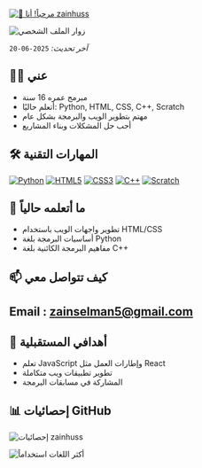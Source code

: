 [<img src="https://raw.githubusercontent.com/Raymo111/Raymo111/master/intro.gif" alt="👋 مرحباً! أنا zainhuss" title="👋 مرحباً! أنا zainhuss"/>](#)

![زوار الملف الشخصي](https://vbr.nathanchung.dev/badge?page_id=zainhuss.zainhuss&color=00cf00)

*آخر تحديث:* `2025-06-20`

## 🧑‍💻 عني
- مبرمج عمره 16 سنة
- أتعلم حاليًا: Python, HTML, CSS, C++, Scratch
- مهتم بتطوير الويب والبرمجة بشكل عام
- أحب حل المشكلات وبناء المشاريع

## 🛠 المهارات التقنية
[<img src="https://img.shields.io/badge/Python-3776AB?style=for-the-badge&logo=python&logoColor=white" alt="Python"/>](#)
[<img src="https://img.shields.io/badge/HTML5-E34F26?style=for-the-badge&logo=html5&logoColor=white" alt="HTML5"/>](#)
[<img src="https://img.shields.io/badge/CSS3-1572B6?style=for-the-badge&logo=css3&logoColor=white" alt="CSS3"/>](#)
[<img src="https://img.shields.io/badge/C%2B%2B-00599C?style=for-the-badge&logo=c%2B%2B&logoColor=white" alt="C++"/>](#)
[<img src="https://img.shields.io/badge/Scratch-4D97FF?style=for-the-badge&logo=scratch&logoColor=white" alt="Scratch"/>](#)

## 🌱 ما أتعلمه حالياً
- تطوير واجهات الويب باستخدام HTML/CSS
- أساسيات البرمجة بلغة Python
- مفاهيم البرمجة الكائنية بلغة C++

## 📫 كيف تتواصل معي
Email : zainselman5@gmail.com
- 

## 🎯 أهدافي المستقبلية
- تعلم JavaScript وإطارات العمل مثل React
- تطوير تطبيقات ويب متكاملة
- المشاركة في مسابقات البرمجة

## 📊 إحصائيات GitHub
![إحصائيات zainhuss](https://github-readme-stats.vercel.app/api?username=zainhuss&show_icons=true&theme=radical)

![أكثر اللغات استخداماً](https://github-readme-stats.vercel.app/api/top-langs/?username=zainhuss&layout=compact&theme=radical)
